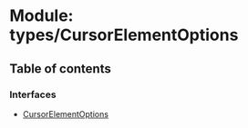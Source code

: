 # Module: types/CursorElementOptions

## Table of contents

### Interfaces

- [CursorElementOptions](../wiki/types.CursorElementOptions.CursorElementOptions)
